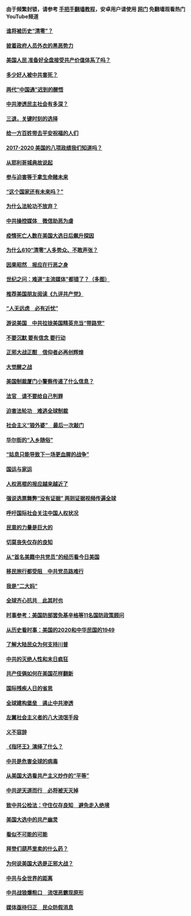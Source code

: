#### 由于频繁封锁，请参考 [手把手翻墙教程](https://github.com/gfw-breaker/guides/wiki/)，安卓用户请使用 [网门](https://github.com/gfw-breaker/nogfw/blob/master/dl.md?t=01151600) 免翻墙观看热门YouTube频道 

#### [谁将被历史“清零”？](../pages/73/417485.md?t=01151600) 

#### [披着政府人员外衣的黑恶势力](../pages/73/417442.md?t=01151600) 

#### [美国人民 准备好全盘接受共产价值体系了吗？](../pages/73/417491.md?t=01151600) 

#### [多少好人被中共害死？](../pages/73/417144.md?t=01151600) 

#### [两代“中国通”迟到的醒悟](../pages/73/417064.md?t=01151600) 

#### [中共渗透民主社会有多深？](../pages/73/417063.md?t=01151600) 

#### [三退，关键时刻的选择](../pages/73/416969.md?t=01151600) 

#### [给一方百姓带去平安祝福的人们](../pages/73/416941.md?t=01151600) 

#### [2017-2020  美国的八项政绩我们知道吗？](../pages/73/416968.md?t=01151600) 

#### [从耶利哥城典故说起](../pages/73/416892.md?t=01151600) 

#### [参与迫害等于拿生命赌未来](../pages/73/416856.md?t=01151600) 

#### [“这个国家还有未来吗？”](../pages/73/416852.md?t=01151600) 

#### [为什么法轮功不放弃？](../pages/73/416864.md?t=01151600) 

#### [中共操控媒体　微信助恶为虐](../pages/73/416724.md?t=01151600) 

#### [疫情死亡人数在美国大选日后飙升探因](../pages/73/416606.md?t=01151600) 

#### [为什么610“清零”人多势众、不敢声张？](../pages/73/416632.md?t=01151600) 

#### [因果昭然　报应在行恶之身](../pages/73/416582.md?t=01151600) 

#### [世纪之问：难道“主流媒体”都错了？（多图）](../pages/73/416571.md?t=01151600) 

#### [推荐美国朋友阅读《九评共产党》](../pages/73/416510.md?t=01151600) 

#### [“人无远虑　必有近忧”](../pages/73/416513.md?t=01151600) 

#### [游说美国　中共拉拢美国精英充当“带路党”](../pages/73/416529.md?t=01151600) 

#### [不要沉默 要有信念 要行动](../pages/73/416457.md?t=01151600) 

#### [正邪大战正酣　信仰者必再创辉煌](../pages/73/416433.md?t=01151600) 

#### [大觉醒之战](../pages/73/416456.md?t=01151600) 

#### [美国制裁厦门小警察传递了什么信息？](../pages/73/416432.md?t=01151600) 

#### [法官　请不要给自己判罪](../pages/73/416379.md?t=01151600) 

#### [迫害法轮功　难逃全球制裁](../pages/73/416380.md?t=01151600) 

#### [社会主义“狼外婆”　最后一次敲门](../pages/73/416394.md?t=01151600) 

#### [华尔街的“入乡随俗”](../pages/73/416395.md?t=01151600) 

#### [“姑息只能导致下一场更血腥的战争”](../pages/73/416223.md?t=01151600) 

#### [国运与家运](../pages/73/416224.md?t=01151600) 

#### [人权恶棍的报应越来越近了](../pages/73/416276.md?t=01151600) 

#### [强说选票舞弊“没有证据” 两则证据视频传遍全球](../pages/73/416227.md?t=01151600) 

#### [呼吁国际社会关注中国人权状况](../pages/73/416135.md?t=01151600) 

#### [民意的力量是巨大的](../pages/73/416222.md?t=01151600) 

#### [切莫丧失仅存的良知](../pages/73/416134.md?t=01151600) 

#### [从“首名美籍中共党员”的经历看今日美国](../pages/73/416114.md?t=01151600) 

#### [移民旅行都受阻　中共党员路难行](../pages/73/416033.md?t=01151600) 

#### [我是“二大妈”](../pages/73/415529.md?t=01151600) 

#### [全球齐心抗共　此其时也](../pages/73/415989.md?t=01151600) 

#### [时事参考：美国防部罢免基辛格等11名国防政策顾问](../pages/73/415970.md?t=01151600) 

#### [从历史看时事：美国的2020和中华民国的1949](../pages/73/415949.md?t=01151600) 

#### [了解大陆民众为何支持川普](../pages/73/415950.md?t=01151600) 

#### [中共的灭绝人性和末日疯狂](../pages/73/415944.md?t=01151600) 

#### [共产伎俩如何在美国花样翻新](../pages/73/415908.md?t=01151600) 

#### [国际残疾人日的省思](../pages/73/415849.md?t=01151600) 

#### [全球建构堡垒　遏止中共渗透](../pages/73/415850.md?t=01151600) 

#### [左翼社会主义者的八大流氓手段](../pages/73/415802.md?t=01151600) 

#### [义不容辞](../pages/73/415807.md?t=01151600) 

#### [《指环王》演绎了什么？](../pages/73/415739.md?t=01151600) 

#### [中共是危害全球的病毒](../pages/73/415569.md?t=01151600) 

#### [从美国大选看共产主义炒作的“平等”](../pages/73/415654.md?t=01151600) 

#### [中共逆天道而行　必将被天灭掉](../pages/73/415626.md?t=01151600) 

#### [致中共公检法：守住仅存良知　避免走入绝境](../pages/73/415627.md?t=01151600) 

#### [美国大选中的共产幽灵](../pages/73/415618.md?t=01151600) 

#### [看似不可能的可能](../pages/73/415619.md?t=01151600) 

#### [拜登们葫芦里卖的什么药？](../pages/73/415531.md?t=01151600) 

#### [为何说美国大选是正邪大战？](../pages/73/415530.md?t=01151600) 

#### [中共与全世界的距离](../pages/73/415435.md?t=01151600) 

#### [中共战狼爆粗口　流氓恶霸现原形](../pages/73/415426.md?t=01151600) 

#### [媒体亟待归正　民众防假消息](../pages/73/415402.md?t=01151600) 

